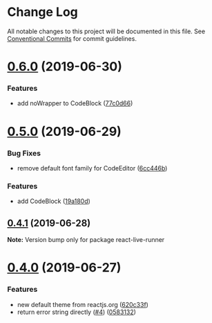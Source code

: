 # Change Log

All notable changes to this project will be documented in this file.
See [Conventional Commits](https://conventionalcommits.org) for commit guidelines.

# [0.6.0](https://github.com/nihgwu/react-runner/compare/react-live-runner@0.5.0...react-live-runner@0.6.0) (2019-06-30)


### Features

* add noWrapper to CodeBlock ([77c0d66](https://github.com/nihgwu/react-runner/commit/77c0d66))





# [0.5.0](https://github.com/nihgwu/react-runner/compare/react-live-runner@0.4.1...react-live-runner@0.5.0) (2019-06-29)


### Bug Fixes

* remove default font family for CodeEditor ([6cc446b](https://github.com/nihgwu/react-runner/commit/6cc446b))


### Features

* add CodeBlock ([19a180d](https://github.com/nihgwu/react-runner/commit/19a180d))





## [0.4.1](https://github.com/nihgwu/react-runner/compare/react-live-runner@0.4.0...react-live-runner@0.4.1) (2019-06-28)

**Note:** Version bump only for package react-live-runner





# [0.4.0](https://github.com/nihgwu/react-runner/compare/react-live-runner@0.3.0...react-live-runner@0.4.0) (2019-06-27)


### Features

* new default theme from reactjs.org ([620c33f](https://github.com/nihgwu/react-runner/commit/620c33f))
* return error string directly ([#4](https://github.com/nihgwu/react-runner/issues/4)) ([0583132](https://github.com/nihgwu/react-runner/commit/0583132))
